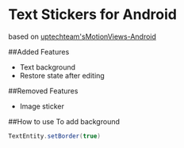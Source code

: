 # Text Stickers for Android
based on [uptechteam's](https://github.com/uptechteam)[MotionViews-Android](https://github.com/uptechteam/MotionViews-Android)

##Added Features
* Text background
* Restore state after editing

##Removed Features
* Image sticker

##How to use
To add background
```java
TextEntity.setBorder(true)
```